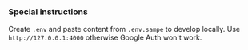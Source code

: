 ### Special instructions

Create `.env` and paste content from `.env.sampe` to develop locally.
Use `http://127.0.0.1:4000` otherwise Google Auth won't work.
